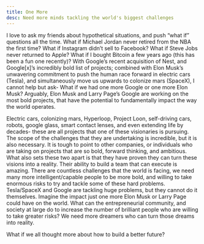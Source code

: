 ```yaml
---
title: One More
desc: Need more minds tackling the world's biggest challenges
---
```


I love to ask my friends about hypothetical situations, and push “what if” questions all the time. What if Michael Jordan never retired from the NBA the first time? What if Instagram didn’t sell to Facebook? What if Steve Jobs never returned to Apple? What if I bought Bitcoin a few years ago (this has been a fun one recently)? With Google’s recent acquisition of Nest, and Google[x]’s incredibly bold list of projects; combined with Elon Musk’s unwavering commitment to push the human race forward in electric cars (Tesla), and simultaneously move us upwards to colonize mars (SpaceX), I cannot help but ask- What if we had one more Google or one more Elon Musk? Arguably, Elon Musk and Larry Page’s Google are working on the most bold projects, that have the potential to fundamentally impact the way the world operates.

Electric cars, colonizing mars, Hyperloop, Project Loon, self-driving cars, robots, google glass, smart contact lenses, and even extending life by decades- these are all projects that one of these visionaries is pursuing. The scope of the challenges that they are undertaking is incredible, but it is also necessary. It is tough to point to other companies, or individuals who are taking on projects that are so bold, forward thinking, and ambitious. What also sets these two apart is that they have proven they can turn these visions into a reality. Their ability to build a team that can execute is amazing. There are countless challenges that the world is facing, we need many more intelligent/capable people to be more bold, and willing to take enormous risks to try and tackle some of these hard problems. Tesla/SpaceX and Google are tackling huge problems, but they cannot do it themselves. Imagine the impact just one more Elon Musk or Larry Page could have on the world. What can the entrepreneurial community, and society at large do to increase the number of brilliant people who are willing to take greater risks? We need more dreamers who can turn those dreams into reality.

What if we all thought more about how to build a better future?